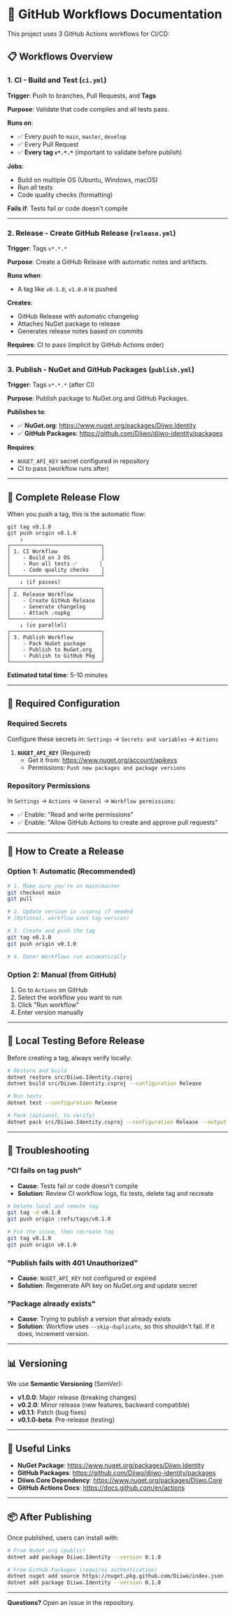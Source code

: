 # 🔄 GitHub Workflows Documentation

This project uses 3 GitHub Actions workflows for CI/CD:

## 📋 Workflows Overview

### 1. **CI - Build and Test** (`ci.yml`)
**Trigger**: Push to branches, Pull Requests, and **Tags**

**Purpose**: Validate that code compiles and all tests pass.

**Runs on**:
- ✅ Every push to `main`, `master`, `develop`
- ✅ Every Pull Request
- ✅ **Every tag `v*.*.*`** (important to validate before publish)

**Jobs**:
- Build on multiple OS (Ubuntu, Windows, macOS)
- Run all tests
- Code quality checks (formatting)

**Fails if**: Tests fail or code doesn't compile

---

### 2. **Release - Create GitHub Release** (`release.yml`)
**Trigger**: Tags `v*.*.*`

**Purpose**: Create a GitHub Release with automatic notes and artifacts.

**Runs when**:
- A tag like `v0.1.0`, `v1.0.0` is pushed

**Creates**:
- GitHub Release with automatic changelog
- Attaches NuGet package to release
- Generates release notes based on commits

**Requires**: CI to pass (implicit by GitHub Actions order)

---

### 3. **Publish - NuGet and GitHub Packages** (`publish.yml`)
**Trigger**: Tags `v*.*.*` (after CI)

**Purpose**: Publish package to NuGet.org and GitHub Packages.

**Publishes to**:
- ✅ **NuGet.org**: https://www.nuget.org/packages/Diiwo.Identity
- ✅ **GitHub Packages**: https://github.com/Diiwo/diiwo-identity/packages

**Requires**:
- `NUGET_API_KEY` secret configured in repository
- CI to pass (workflow runs after)

---

## 🚀 Complete Release Flow

When you push a tag, this is the automatic flow:

```
git tag v0.1.0
git push origin v0.1.0
    ↓
┌─────────────────────────────┐
│ 1. CI Workflow              │
│    - Build on 3 OS          │
│    - Run all tests ✅       │
│    - Code quality checks    │
└─────────────────────────────┘
    ↓ (if passes)
┌─────────────────────────────┐
│ 2. Release Workflow         │
│    - Create GitHub Release  │
│    - Generate changelog     │
│    - Attach .nupkg          │
└─────────────────────────────┘
    ↓ (in parallel)
┌─────────────────────────────┐
│ 3. Publish Workflow         │
│    - Pack NuGet package     │
│    - Publish to NuGet.org   │
│    - Publish to GitHub Pkg  │
└─────────────────────────────┘
```

**Estimated total time**: 5-10 minutes

---

## 🔧 Required Configuration

### Required Secrets

Configure these secrets in: `Settings` → `Secrets and variables` → `Actions`

1. **`NUGET_API_KEY`** (Required)
   - Get it from: https://www.nuget.org/account/apikeys
   - Permissions: `Push new packages and package versions`

### Repository Permissions

In `Settings` → `Actions` → `General` → `Workflow permissions`:
- ✅ Enable: "Read and write permissions"
- ✅ Enable: "Allow GitHub Actions to create and approve pull requests"

---

## 📝 How to Create a Release

### Option 1: Automatic (Recommended)

```bash
# 1. Make sure you're on main/master
git checkout main
git pull

# 2. Update version in .csproj if needed
# (Optional, workflow uses tag version)

# 3. Create and push the tag
git tag v0.1.0
git push origin v0.1.0

# 4. Done! Workflows run automatically
```

### Option 2: Manual (from GitHub)

1. Go to `Actions` on GitHub
2. Select the workflow you want to run
3. Click "Run workflow"
4. Enter version manually

---

## 🧪 Local Testing Before Release

Before creating a tag, always verify locally:

```bash
# Restore and build
dotnet restore src/Diiwo.Identity.csproj
dotnet build src/Diiwo.Identity.csproj --configuration Release

# Run tests
dotnet test --configuration Release

# Pack (optional, to verify)
dotnet pack src/Diiwo.Identity.csproj --configuration Release --output ./test-artifacts
```

---

## 🐛 Troubleshooting

### "CI fails on tag push"
- **Cause**: Tests fail or code doesn't compile
- **Solution**: Review CI workflow logs, fix tests, delete tag and recreate

```bash
# Delete local and remote tag
git tag -d v0.1.0
git push origin :refs/tags/v0.1.0

# Fix the issue, then recreate tag
git tag v0.1.0
git push origin v0.1.0
```

### "Publish fails with 401 Unauthorized"
- **Cause**: `NUGET_API_KEY` not configured or expired
- **Solution**: Regenerate API key on NuGet.org and update secret

### "Package already exists"
- **Cause**: Trying to publish a version that already exists
- **Solution**: Workflow uses `--skip-duplicate`, so this shouldn't fail. If it does, increment version.

---

## 📊 Versioning

We use **Semantic Versioning** (SemVer):

- **v1.0.0**: Major release (breaking changes)
- **v0.2.0**: Minor release (new features, backward compatible)
- **v0.1.1**: Patch (bug fixes)
- **v0.1.0-beta**: Pre-release (testing)

---

## 🔗 Useful Links

- **NuGet Package**: https://www.nuget.org/packages/Diiwo.Identity
- **GitHub Packages**: https://github.com/Diiwo/diiwo-identity/packages
- **Diiwo.Core Dependency**: https://www.nuget.org/packages/Diiwo.Core
- **GitHub Actions Docs**: https://docs.github.com/en/actions

---

## 📦 After Publishing

Once published, users can install with:

```bash
# From NuGet.org (public)
dotnet add package Diiwo.Identity --version 0.1.0

# From GitHub Packages (requires authentication)
dotnet nuget add source https://nuget.pkg.github.com/Diiwo/index.json -n github
dotnet add package Diiwo.Identity --version 0.1.0
```

---

**Questions?** Open an issue in the repository.

